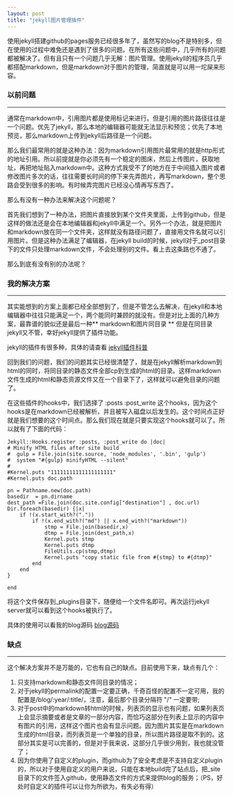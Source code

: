 ```yaml
---
layout: post
title: "jekyll图片管理插件"
---
```


使用jekyll搭建github的pages服务已经很多年了，虽然写的blog不是特别多，但在使用的过程中难免还是遇到了很多的问题。在所有这些问题中，几乎所有的问题都被解决了。但有且只有一个问题几乎无解：图片管理。使用jekyll的程序员几乎都搭配markdown，但是markdown对于图片的管理，简直就是可以用一坨屎来形容。  

### 以前问题 
  
* * * 

通常在markdown中，引用图片都是使用标记来进行。但是引用的图片路径往往是一个问题。优先了jekyll，那么本地的编辑器可能就无法显示和预览；优先了本地预览，那么markdown上传到jekyll后路径是一个问题。   

那么我们最常用的就是这种办法：因为markdown引用图片最常用的就是http形式的地址引用。所以前提就是你必须先有一个稳定的图床，然后上传图片，获取地址，再把地址贴入markdown中。这种方式我受不了的地方在于中间插入图片或者修改图片多次的话，往往需要长时间的停下来先弄图片，再写markdown，整个思路会受到很多的影响。有时候弄完图片已经没心情再写东西了。  

那么有没有一种办法来解决这个问题呢？  

首先我们想到了一种办法，把图片直接放到某个文件夹里面，上传到github，但是这样的做法还是会在本地编辑器和jekyll中满足一个。另外一个办法，就是把图片和markdown放在同一个文件夹，这样就没有路径问题了，直接用文件名就可以引用图片。但是这种办法满足了编辑器，在jekyll build的时候，jekyll对于_post目录下的文件只处理markdown文件，不会处理别的文件。看上去这条路也不通了。  

那么到底有没有别的办法呢？  

### 我的解决方案  

* * * 

其实能想到的方案上面都已经全部想到了，但是不管怎么去解决，在jekyll和本地编辑器中往往只能满足一个，两个能同时兼顾的就没有。但是对比上面的几种方案，最靠谱的貌似还是最后一种** markdown和图片同目录 ** 但是在同目录jekyll又不管，幸好jekyll提供了插件功能。  

jekyll的插件有很多种，具体的请查看 [jekyll插件科普](http://jekyllcn.com/docs/plugins/) 

回到我们的问题，我们的问题其实已经很清楚了，就是在jekyll解析markdown到html的同时，将同目录的静态文件全部cp到生成的html的目录。这样markdown文件生成的html和静态资源文件又在一个目录下了，这样就可以避免目录的问题了。  

在这些插件的hooks中，我们选择了 :posts :post_write 这个hooks，因为这个hooks是在markdown已经被解析，并且被写入磁盘以后发生的。这个时间点正好就是我们想要的这个时间点。那么我们现在就是只要实现这个hooks就可以了。所以就有了下面的代码：   

    Jekyll::Hooks.register :posts, :post_write do |doc|
    # Minify HTML files after site build
    #  gulp = File.join(site.source, 'node_modules', '.bin', 'gulp')
    #  system "#{gulp} minifyHTML --silent"
    #
    #Kernel.puts "11111111111111111111"
    #Kernel.puts doc.path

    pn = Pathname.new(doc.path)
    basedir  = pn.dirname 
    dest_path =File.join(doc.site.config["destination"] , doc.url)
    Dir.foreach(basedir) {|x| 
        if !(x.start_with?("."))
            if !(x.end_with?("md") || x.end_with?("markdown"))
                stmp = File.join(basedir,x)
                dtmp = File.join(dest_path,x)
                Kernel.puts stmp
                Kernel.puts dtmp
                FileUtils.cp(stmp,dtmp)
                Kernel.puts "copy static file from #{stmp} to #{dtmp}"
            end
        end
    }

    end

将这个文件保存到_plugins目录下，随便给一个文件名即可。再次运行jekyll server就可以看到这个hooks被执行了。

具体的使用可以看我的blog源码 [blog源码](https://github.com/xvhfeng/blog-source)

### 缺点

* * *

这个解决方案并不是万能的，它也有自己的缺点。目前使用下来，缺点有几个：   
1. 只支持markdown和静态文件同目录的情况；   
2. 对于jekyll的permalink的配置一定要正确，千奇百怪的配置不一定可用，我的配置是/blog/:year/:title/，注意，最后那个目录分隔符 "/" 一定要带;  
3. 对于post中的markdown转html的时候，列表页的显示也有问题，如果列表页上会显示摘要或者是文章的一部分内容，而恰巧这部分在列表上显示的内容中有图片的引用，这样这个图片也会有显示问题。因为图片其实是在markdown生成的html目录，而列表页是一个单独的目录，所以图片路径是取不到的。这部分其实是可以完善的，但是对于我来说，这部分几乎很少用到，我也就没管了；  
4. 因为你使用了自定义的plugin，而github为了安全考虑是不支持自定义plugin的，所以对于使用自定义的用户来说，只能在本地build完了站点后，把_site目录下的文件签入github，使用静态文件的方式来提供blog的服务；（PS，好处时自定义的插件可以让你为所欲为，有失必有得）  
